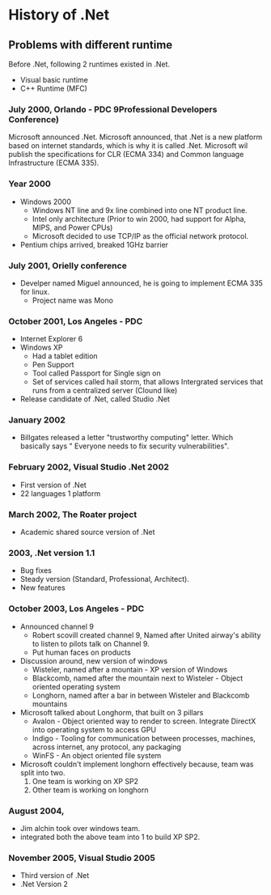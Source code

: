 # History of .Net

## Problems with different runtime
Before .Net, following 2 runtimes existed in .Net.

* Visual basic runtime
* C++ Runtime (MFC)

### July 2000, Orlando - PDC 9Professional Developers Conference)

Microsoft announced .Net. Microsoft announced, that .Net is a new platform based on internet standards, which is why it is called .Net. Microsoft wil publish the specifications for CLR (ECMA 334) and Common language Infrastructure (ECMA 335).


### Year 2000
* Windows 2000
    * Windows NT line and 9x line combined into one NT product line.
    * Intel only architecture (Prior to win 2000, had support for Alpha, MIPS, and Power CPUs)
    * Microsoft decided to use TCP/IP as the official network protocol.
* Pentium chips arrived, breaked 1GHz barrier

### July 2001, Orielly conference
* Develper named Miguel announced, he is going to implement ECMA 335 for linux.
    * Project name was Mono

### October 2001, Los Angeles - PDC
* Internet Explorer 6
* Windows XP
    * Had a tablet edition
    * Pen Support
    * Tool called Passport for Single sign on
    * Set of services called hail storm, that allows Intergrated services that runs from a centralized server (Clound like)
* Release candidate of .Net, called Studio .Net

### January 2002
* Billgates released a letter "trustworthy computing" letter. Which basically says " Everyone needs to fix security vulnerabilities".

### February 2002, Visual Studio .Net 2002
* First version of .Net
* 22 languages 1 platform

### March 2002, The Roater project
* Academic shared source version of .Net

### 2003, .Net version 1.1
* Bug fixes
* Steady version (Standard, Professional, Architect).
* New features

### October 2003, Los Angeles - PDC
* Announced channel 9
    * Robert scovill created channel 9, Named after United airway's ability to listen to pilots talk on Channel 9.
    * Put human faces on products
* Discussion around, new version of windows
    * Wisteler, named after a mountain - XP version of Windows
    * Blackcomb, named after the mountain next to Wisteler - Object oriented operating system
    * Longhorn, named after a bar in between Wisteler and Blackcomb mountains
* Microsoft talked about Longhorm, that built on 3 pillars
    * Avalon - Object oriented way to render to screen. Integrate DirectX into operating system to access GPU
    * Indigo - Tooling for communication between processes, machines, across internet, any protocol, any packaging
    * WinFS - An object oriented file system
* Microsoft couldn't implement longhorn effectively because, team was split into two.
    1.  One team is working on XP SP2
    2.  Other team is working on longhorn 

### August 2004, 
* Jim alchin took over windows team.
* integrated both the above team into 1 to build XP SP2.

### November 2005, Visual Studio 2005
* Third version of .Net
* .Net Version 2

